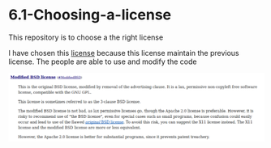# 6.1-Choosing-a-license
This repository is to choose a the right license

I have chosen this <a href="https://directory.fsf.org/wiki/License:BSD-3-Clause">license</a> because this license maintain the previous license.
The people are able to use and modify the code 

<img src="https://raw.githubusercontent.com/harrymqz/6.1-Choosing-a-license/master/img/license-summary.png" />
